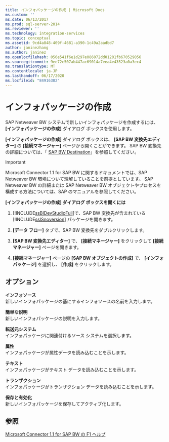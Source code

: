 ```yaml
---
title: インフォパッケージの作成 | Microsoft Docs
ms.custom: ''
ms.date: 06/13/2017
ms.prod: sql-server-2014
ms.reviewer: ''
ms.technology: integration-services
ms.topic: conceptual
ms.assetid: 9cd4a848-409f-4681-a390-1c49a2aadbd7
author: janinezhang
ms.author: janinez
ms.openlocfilehash: 056e541f6e1d297e086072dd01201fb670529056
ms.sourcegitcommit: 9ee72c507ab447ac69014a7eea4e43523a0a3ec4
ms.translationtype: MT
ms.contentlocale: ja-JP
ms.lasthandoff: 06/17/2020
ms.locfileid: "84916382"
---
```

# <a name="create-infopackage"></a>インフォパッケージの作成
  SAP Netweaver BW システムで新しいインフォパッケージを作成するには、 **[インフォパッケージの作成]** ダイアログ ボックスを使用します。  
  
 **[インフォパッケージの作成]** ダイアログ ボックスは、 **[SAP BW 変換先エディター]** の **[接続マネージャー]** ページから開くことができます。 SAP BW 変換先の詳細については、「 [SAP BW Destination](sap-bw-destination.md)」を参照してください。  
  
> [!IMPORTANT]  
>  Microsoft Connector 1.1 for SAP BW に関するドキュメントでは、SAP Netweaver BW 環境について理解していることを前提としています。 SAP Netweaver BW の詳細または SAP Netweaver BW オブジェクトやプロセスを構成する方法については、SAP のマニュアルを参照してください。  
  
 **[インフォパッケージの作成] ダイアログ ボックスを開くには**  
  
1.  [!INCLUDE[ssBIDevStudioFull](../../includes/ssbidevstudiofull-md.md)]で、SAP BW 変換先が含まれている [!INCLUDE[ssISnoversion](../../includes/ssisnoversion-md.md)] パッケージを開きます。  
  
2.  **[データ フロー]** タブで、SAP BW 変換先をダブルクリックします。  
  
3.  **[SAP BW 変換先エディター]** で、 **[接続マネージャー]** をクリックして **[接続マネージャー]** ページを開きます。  
  
4.  **[接続マネージャー]** ページの **[SAP BW オブジェクトの作成]** で、 **[インフォパッケージ]** を選択し、 **[作成]** をクリックします。  
  
## <a name="options"></a>オプション  
 **インフォソース**  
 新しいインフォパッケージの基にするインフォソースの名前を入力します。  
  
 **簡単な説明**  
 新しいインフォパッケージの説明を入力します。  
  
 **転送元システム**  
 インフォパッケージに関連付けるソース システムを選択します。  
  
 **属性**  
 インフォパッケージが属性データを読み込むことを示します。  
  
 **テキスト**  
 インフォパッケージがテキスト データを読み込むことを示します。  
  
 **トランザクション**  
 インフォパッケージがトランザクション データを読み込むことを示します。  
  
 **保存と有効化**  
 新しいインフォパッケージを保存してアクティブ化します。  
  
## <a name="see-also"></a>参照  
 [Microsoft Connector 1.1 for SAP BW の F1 ヘルプ](../microsoft-connector-for-sap-bw-f1-help.md)  
  
  
